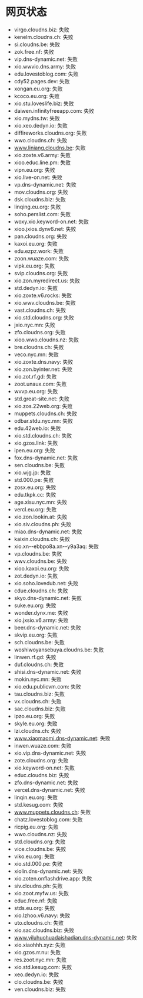 # 网页状态
- virgo.cloudns.biz: 失败
- kenelm.cloudns.ch: 失败
- si.cloudns.be: 失败
- zok.free.nf: 失败
- vip.dns-dynamic.net: 失败
- xio.wwvio.dns.army: 失败
- edu.lovestoblog.com: 失败
- cdy52.pages.dev: 失败
- xongan.eu.org: 失败
- kcoco.eu.org: 失败
- xio.stu.loveslife.biz: 失败
- daiwen.infinityfreeapp.com: 失败
- xio.mydns.tw: 失败
- xio.xeo.dedyn.io: 失败
- diffireworks.cloudns.org: 失败
- wwo.cloudns.ch: 失败
- www.liniang.cloudns.be: 失败
- xio.zoxte.v6.army: 失败
- xioo.educ.line.pm: 失败
- vipn.eu.org: 失败
- xio.live-on.net: 失败
- vp.dns-dynamic.net: 失败
- mov.cloudns.org: 失败
- dsk.cloudns.biz: 失败
- linqing.eu.org: 失败
- soho.perslist.com: 失败
- woxy.xio.keyword-on.net: 失败
- xioo.jxios.dynv6.net: 失败
- pan.cloudns.org: 失败
- kaxoi.eu.org: 失败
- edu.ezpz.work: 失败
- zoon.wuaze.com: 失败
- vipk.eu.org: 失败
- svip.cloudns.org: 失败
- xio.zon.myredirect.us: 失败
- std.dedyn.io: 失败
- xio.zoxte.v6.rocks: 失败
- xio.wwv.cloudns.be: 失败
- vast.cloudns.ch: 失败
- xio.std.cloudns.org: 失败
- jxio.nyc.mn: 失败
- zfo.cloudns.org: 失败
- xioo.wwo.cloudns.nz: 失败
- bre.cloudns.ch: 失败
- veco.nyc.mn: 失败
- xio.zoxte.dns.navy: 失败
- xio.zon.byinter.net: 失败
- xio.zot.rf.gd: 失败
- zoot.unaux.com: 失败
- wvvp.eu.org: 失败
- std.great-site.net: 失败
- xio.zos.22web.org: 失败
- muppets.cloudns.ch: 失败
- odbar.stdu.nyc.mn: 失败
- edu.42web.io: 失败
- xio.std.cloudns.ch: 失败
- xio.gzos.link: 失败
- ipen.eu.org: 失败
- fox.dns-dynamic.net: 失败
- sen.cloudns.be: 失败
- xio.wjg.jp: 失败
- std.000.pe: 失败
- zosx.eu.org: 失败
- edu.tkpk.cc: 失败
- age.xisu.nyc.mn: 失败
- vercl.eu.org: 失败
- xio.zon.lookin.at: 失败
- xio.siv.cloudns.ph: 失败
- miao.dns-dynamic.net: 失败
- kaixin.cloudns.ch: 失败
- xio.xn--ebbpo8a.xn--y9a3aq: 失败
- vp.cloudns.be: 失败
- wwv.cloudns.be: 失败
- xioo.kaxoi.eu.org: 失败
- zot.dedyn.io: 失败
- xio.soho.lovedub.net: 失败
- cdue.cloudns.ch: 失败
- skyo.dns-dynamic.net: 失败
- suke.eu.org: 失败
- wonder.dynx.me: 失败
- xio.jxsio.v6.army: 失败
- beer.dns-dynamic.net: 失败
- skvip.eu.org: 失败
- sch.cloudns.be: 失败
- woshiwoyansebuya.cloudns.be: 失败
- linwen.rf.gd: 失败
- duf.cloudns.ch: 失败
- shisi.dns-dynamic.net: 失败
- mokin.nyc.mn: 失败
- xio.edu.publicvm.com: 失败
- tau.cloudns.biz: 失败
- vx.cloudns.ch: 失败
- sac.cloudns.biz: 失败
- ipzo.eu.org: 失败
- skyle.eu.org: 失败
- lzi.cloudns.ch: 失败
- www.xiaomaomi.dns-dynamic.net: 失败
- inwen.wuaze.com: 失败
- xio.vip.dns-dynamic.net: 失败
- zote.cloudns.org: 失败
- xio.keyword-on.net: 失败
- educ.cloudns.biz: 失败
- zfo.dns-dynamic.net: 失败
- vercel.dns-dynamic.net: 失败
- linqin.eu.org: 失败
- std.kesug.com: 失败
- www.muppets.cloudns.ch: 失败
- chatz.lovestoblog.com: 失败
- ricpig.eu.org: 失败
- wwo.cloudns.nz: 失败
- std.cloudns.org: 失败
- vice.cloudns.be: 失败
- viko.eu.org: 失败
- xio.std.000.pe: 失败
- xiolin.dns-dynamic.net: 失败
- xio.zoten.onflashdrive.app: 失败
- siv.cloudns.ph: 失败
- xio.zoot.myfw.us: 失败
- educ.free.nf: 失败
- stds.eu.org: 失败
- xio.lzhoo.v6.navy: 失败
- uto.cloudns.ch: 失败
- xio.sac.cloudns.biz: 失败
- www.yiluhuohuadaishadian.dns-dynamic.net: 失败
- xio.xiaohhh.xyz: 失败
- xio.gzos.rr.nu: 失败
- res.zoot.nyc.mn: 失败
- xio.std.kesug.com: 失败
- xeo.dedyn.io: 失败
- clo.cloudns.be: 失败
- ven.cloudns.biz: 失败

